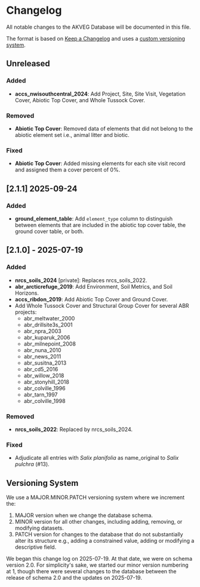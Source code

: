 # Changelog
All notable changes to the AKVEG Database will be documented in this file.

The format is based on [Keep a Changelog](https://keepachangelog.com/en/1.1.0/) and uses a [custom versioning 
system](#versioning-system). 

## Unreleased

### Added

* **accs_nwisouthcentral_2024**: Add Project, Site, Site Visit, Vegetation Cover, Abiotic Top Cover, and Whole Tussock 
  Cover.

### Removed
* **Abiotic Top Cover**: Removed data of elements that did not belong to the abiotic element set i.e., animal litter 
  and biotic.

### Fixed
* **Abiotic Top Cover**: Added missing elements for each site visit record and assigned them a cover percent of 0%.

## [2.1.1] 2025-09-24

### Added

* **ground_element_table**: Add `element_type` column to distinguish between elements that are included in the 
  abiotic top cover table, the ground cover table, or both.

## [2.1.0] - 2025-07-19

### Added

- **nrcs_soils_2024** [private]: Replaces
  nrcs_soils_2022.
- **abr_arcticrefuge_2019**: Add Environment, Soil Metrics, and Soil Horizons. 
- **accs_ribdon_2019**: Add Abiotic Top Cover and Ground Cover.
- Add Whole Tussock Cover and Structural Group Cover for several ABR projects:
  - abr_meltwater_2000
  - abr_drillsite3s_2001
  - abr_npra_2003
  - abr_kuparuk_2006
  - abr_milnepoint_2008
  - abr_nuna_2010
  - abr_news_2011
  - abr_susitna_2013
  - abr_cd5_2016
  - abr_willow_2018
  - abr_stonyhill_2018
  - abr_colville_1996
  - abr_tarn_1997
  - abr_colville_1998

### Removed

- **nrcs_soils_2022**: Replaced by nrcs_soils_2024.

### Fixed

- Adjudicate all entries with *Salix planifolia* as name_original to *Salix pulchra* (#13).

## Versioning System

We use a MAJOR.MINOR.PATCH versioning system where we increment the:

1. MAJOR version when we change the database schema.
2. MINOR version for all other changes, including adding, removing, or modifying datasets. 
3. PATCH version for changes to the database that do not substantially alter its structure e.g., 
   adding a constrained value, adding or modifying a descriptive field.

We began this change log on 2025-07-19. At that date, we were on schema version 2.0. For simplicity's sake, we started 
our minor version numbering at 1, though there were several changes to the database between the release of schema 2.0 and the updates on 2025-07-19.
